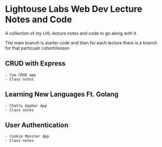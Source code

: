 # Lightouse Labs Web Dev Lecture Notes and Code

A collection of my LHL lecture notes and code to go along with it.

The main branch is starter code and then for each lecture there is a branch for that particualr cohort/lesson

## CRUD with Express
    - Cow CRUD app
    - Class notes

## Learning New Languages Ft. Golang
    - Chatty Gopher App
    - Class notes

## User Authentication
    - Cookie Monster App
    - Class notes